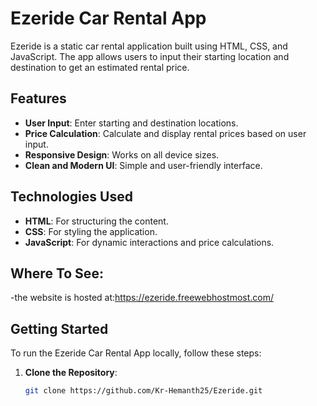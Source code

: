 # Ezeride Car Rental App

Ezeride is a static car rental application built using HTML, CSS, and JavaScript. The app allows users to input their starting location and destination to get an estimated rental price.

## Features

- **User Input**: Enter starting and destination locations.
- **Price Calculation**: Calculate and display rental prices based on user input.
- **Responsive Design**: Works on all device sizes.
- **Clean and Modern UI**: Simple and user-friendly interface.

## Technologies Used

- **HTML**: For structuring the content.
- **CSS**: For styling the application.
- **JavaScript**: For dynamic interactions and price calculations.

## Where To See:
-the website is hosted at:https://ezeride.freewebhostmost.com/

## Getting Started

To run the Ezeride Car Rental App locally, follow these steps:

1. **Clone the Repository**:
   ```bash
   git clone https://github.com/Kr-Hemanth25/Ezeride.git
